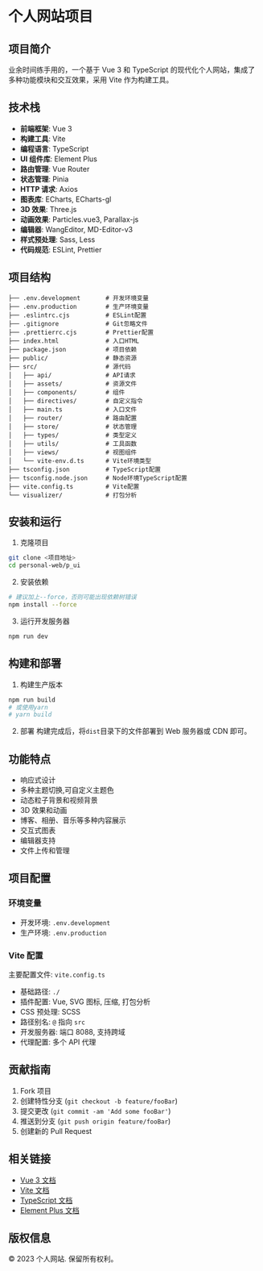 # 个人网站项目

## 项目简介

业余时间练手用的，一个基于 Vue 3 和 TypeScript 的现代化个人网站，集成了多种功能模块和交互效果，采用 Vite 作为构建工具。

## 技术栈

- **前端框架**: Vue 3
- **构建工具**: Vite
- **编程语言**: TypeScript
- **UI 组件库**: Element Plus
- **路由管理**: Vue Router
- **状态管理**: Pinia
- **HTTP 请求**: Axios
- **图表库**: ECharts, ECharts-gl
- **3D 效果**: Three.js
- **动画效果**: Particles.vue3, Parallax-js
- **编辑器**: WangEditor, MD-Editor-v3
- **样式预处理**: Sass, Less
- **代码规范**: ESLint, Prettier

## 项目结构

```
├── .env.development       # 开发环境变量
├── .env.production        # 生产环境变量
├── .eslintrc.cjs          # ESLint配置
├── .gitignore             # Git忽略文件
├── .prettierrc.cjs        # Prettier配置
├── index.html             # 入口HTML
├── package.json           # 项目依赖
├── public/                # 静态资源
├── src/                   # 源代码
│   ├── api/               # API请求
│   ├── assets/            # 资源文件
│   ├── components/        # 组件
│   ├── directives/        # 自定义指令
│   ├── main.ts            # 入口文件
│   ├── router/            # 路由配置
│   ├── store/             # 状态管理
│   ├── types/             # 类型定义
│   ├── utils/             # 工具函数
│   ├── views/             # 视图组件
│   └── vite-env.d.ts      # Vite环境类型
├── tsconfig.json          # TypeScript配置
├── tsconfig.node.json     # Node环境TypeScript配置
├── vite.config.ts         # Vite配置
└── visualizer/            # 打包分析
```

## 安装和运行

1. 克隆项目

```bash
git clone <项目地址>
cd personal-web/p_ui
```

2. 安装依赖

```bash
# 建议加上--force，否则可能出现依赖树错误
npm install --force
```

3. 运行开发服务器

```bash
npm run dev
```

## 构建和部署

1. 构建生产版本

```bash
npm run build
# 或使用yarn
# yarn build
```

2. 部署
   构建完成后，将`dist`目录下的文件部署到 Web 服务器或 CDN 即可。

## 功能特点

- 响应式设计
- 多种主题切换,可自定义主题色
- 动态粒子背景和视频背景
- 3D 效果和动画
- 博客、相册、音乐等多种内容展示
- 交互式图表
- 编辑器支持
- 文件上传和管理

## 项目配置

### 环境变量

- 开发环境: `.env.development`
- 生产环境: `.env.production`

### Vite 配置

主要配置文件: `vite.config.ts`

- 基础路径: `./`
- 插件配置: Vue, SVG 图标, 压缩, 打包分析
- CSS 预处理: SCSS
- 路径别名: `@` 指向 `src`
- 开发服务器: 端口 8088, 支持跨域
- 代理配置: 多个 API 代理

## 贡献指南

1.  Fork 项目
2.  创建特性分支 (`git checkout -b feature/fooBar`)
3.  提交更改 (`git commit -am 'Add some fooBar'`)
4.  推送到分支 (`git push origin feature/fooBar`)
5.  创建新的 Pull Request

## 相关链接

- [Vue 3 文档](https://v3.vuejs.org/)
- [Vite 文档](https://vitejs.dev/)
- [TypeScript 文档](https://www.typescriptlang.org/)
- [Element Plus 文档](https://element-plus.org/)

## 版权信息

© 2023 个人网站. 保留所有权利。
